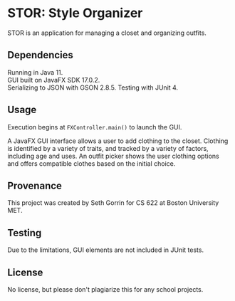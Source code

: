 # STOR: Style Organizer

STOR is an application for managing a closet and organizing outfits.

## Dependencies
Running in Java 11.  
GUI built on JavaFX SDK 17.0.2.  
Serializing to JSON with GSON 2.8.5.
Testing with JUnit 4.

## Usage
Execution begins at `FXController.main()` to launch the GUI.

A JavaFX GUI interface allows a user to add clothing to the closet. Clothing is identified by a variety of traits, and tracked by a variety of factors, including age and uses. An outfit picker shows the user clothing options and offers compatible clothes based on the initial choice.

## Provenance
This project was created by Seth Gorrin for CS 622 at Boston University MET.

## Testing
Due to the limitations, GUI elements are not included in JUnit tests.

## License
No license, but please don't plagiarize this for any school projects.
